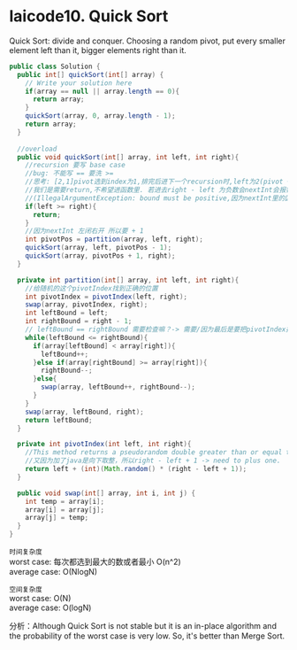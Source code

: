 # laicode10. Quick Sort
Quick Sort: divide and conquer. Choosing a random pivot, put every smaller element left than it, bigger elements right than it.   

```java
public class Solution {
  public int[] quickSort(int[] array) {
    // Write your solution here
    if(array == null || array.length == 0){
      return array;
    }
    quickSort(array, 0, array.length - 1);
    return array;
  }
  
  //overload
  public void quickSort(int[] array, int left, int right){
    //recursion 要写 base case
    //bug: 不能写 == 要洗 >= 
    //思考: [2,1]pivot选到index为1,排完后进下一个recursion时,left为2(pivot + 1)，right为1时
    //我们是需要return,不希望进函数里. 若进去right - left 为负数会nextInt会报错
    //(IllegalArgumentException: bound must be positive,因为nextInt里的区间只能(0, x]不能出现负数    
    if(left >= right){
      return;
    }
    //因为nextInt 左闭右开 所以要 + 1
    int pivotPos = partition(array, left, right); 
    quickSort(array, left, pivotPos - 1);
    quickSort(array, pivotPos + 1, right);
  }

  private int partition(int[] array, int left, int right){
    //给随机的这个pivotIndex找到正确的位置
    int pivotIndex = pivotIndex(left, right);
    swap(array, pivotIndex, right);
    int leftBound = left;
    int rightBound = right - 1;
    // leftBound == rightBound 需要检查嘛？-> 需要/因为最后是要把pivotIndex换回来 如果不检查的话不能换
    while(leftBound <= rightBound){
      if(array[leftBound] < array[right]){
        leftBound++;
      }else if(array[rightBound] >= array[right]){
        rightBound--;
      }else{
        swap(array, leftBound++, rightBound--);
      }
    }
    swap(array, leftBound, right);
    return leftBound;    
  }

  private int pivotIndex(int left, int right){
    //This method returns a pseudorandom double greater than or equal to 0.0 and less than 1.0.
    //又因为加了java是向下取整，所以right - left + 1 -> need to plus one.
    return left + (int)(Math.random() * (right - left + 1));
  }

  public void swap(int[] array, int i, int j) {
    int temp = array[i];
    array[i] = array[j];
    array[j] = temp;
  }  
}
```
```时间复杂度```     
worst case: 每次都选到最大的数或者最小 O(n^2)     
average case: O(NlogN)

```空间复杂度```     
worst case: O(N)        
average case: O(logN)       

分析：Although Quick Sort is not stable but it is an in-place algorithm and the probability of the worst case is very low. So, it's better than Merge Sort.
